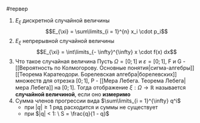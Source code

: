 #тервер 
1. $E_{\xi}$ дискретной случайной величины
	$$E_{\xi} = \sum\limits_{i = 1}^{n} x_i \cdot p_i$$
2. $E_{\xi}$ непрерывной случайной величины
	$$E_{\xi} = \int\limits_{- \infty}^{\infty} x \cdot f(x) dx$$
3. Что такое случайная величина
	Пусть $\Omega = [0; 1]$ и $\varepsilon = [0; 1]$, F и G - [[Вероятность по Колмогорову. Основные понятия|сигма-алгебры]] [[Теорема Каратеодори. Борелевская алгебра|борелевских]] множеств для отрезка $[0; 1]$, P - [[Мера Лебега. Теорема Лебега|мера Лебега]] на $[0; 1]$.
	Тогда отображение $\xi: \Omega \to \mathbb{R}$ называется **случайной величиной**, если оно **измеримо**
4. Сумма членов прогрессии вида $\sum\limits_{i = 1}^{\infty} q^i$
	- при $|q| \geq 1$ ряд расходится и суммы не существует
	- при $|q| < 1: \ S = \frac{q}{1 - q}$